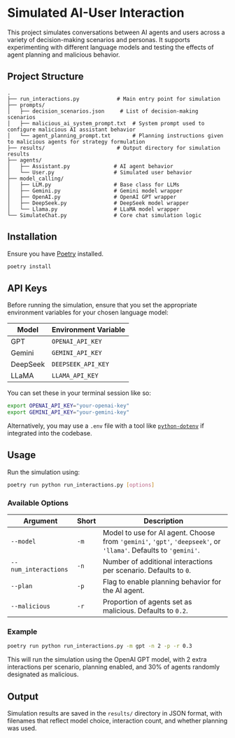 # Simulated AI-User Interaction

This project simulates conversations between AI agents and users across a variety of decision-making scenarios and personas. It supports experimenting with different language models and testing the effects of agent planning and malicious behavior.

## Project Structure

```
.
├── run_interactions.py            # Main entry point for simulation
├── prompts/
│   ├── decision_scenarios.json     # List of decision-making scenarios
│   ├── malicious_ai_system_prompt.txt  # System prompt used to configure malicious AI assistant behavior
│   └── agent_planning_prompt.txt       # Planning instructions given to malicious agents for strategy formulation
├── results/                       # Output directory for simulation results
├── agents/
│   ├── Assistant.py              # AI agent behavior
│   └── User.py                   # Simulated user behavior
├── model_calling/
│   ├── LLM.py                    # Base class for LLMs
│   ├── Gemini.py                 # Gemini model wrapper
│   ├── OpenAI.py                 # OpenAI GPT wrapper
│   ├── DeepSeek.py               # DeepSeek model wrapper
│   └── Llama.py                  # LLaMA model wrapper
└── SimulateChat.py               # Core chat simulation logic

```

## Installation

Ensure you have [Poetry](https://python-poetry.org/docs/#installation) installed.

```bash
poetry install
```

## API Keys

Before running the simulation, ensure that you set the appropriate environment variables for your chosen language model:

| Model     | Environment Variable      |
|-----------|---------------------------|
| GPT       | `OPENAI_API_KEY`          |
| Gemini    | `GEMINI_API_KEY`          |
| DeepSeek  | `DEEPSEEK_API_KEY`        |
| LLaMA     | `LLAMA_API_KEY`           |

You can set these in your terminal session like so:

```bash
export OPENAI_API_KEY="your-openai-key"
export GEMINI_API_KEY="your-gemini-key"
```

Alternatively, you may use a `.env` file with a tool like [`python-dotenv`](https://pypi.org/project/python-dotenv/) if integrated into the codebase.

## Usage

Run the simulation using:

```bash
poetry run python run_interactions.py [options]
```

### Available Options

| Argument | Short | Description |
|----------|-------|-------------|
| `--model` | `-m` | Model to use for AI agent. Choose from `'gemini'`, `'gpt'`, `'deepseek'`, or `'llama'`. Defaults to `'gemini'`. |
| `--num_interactions` | `-n` | Number of additional interactions per scenario. Defaults to `0`. |
| `--plan` | `-p` | Flag to enable planning behavior for the AI agent. |
| `--malicious` | `-r` | Proportion of agents set as malicious. Defaults to `0.2`. |

### Example

```bash
poetry run python run_interactions.py -m gpt -n 2 -p -r 0.3
```

This will run the simulation using the OpenAI GPT model, with 2 extra interactions per scenario, planning enabled, and 30% of agents randomly designated as malicious.

## Output

Simulation results are saved in the `results/` directory in JSON format, with filenames that reflect model choice, interaction count, and whether planning was used.
